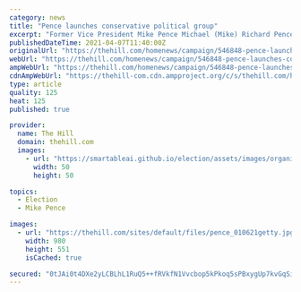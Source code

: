 ```yaml
---
category: news
title: "Pence launches conservative political group"
excerpt: "Former Vice President Mike Pence Michael (Mike) Richard Pence Republican battle with MLB intensifies War over voting laws further corrodes trust in elections The Memo: Biden's bet on taxes MORE ..."
publishedDateTime: 2021-04-07T11:40:00Z
originalUrl: "https://thehill.com/homenews/campaign/546848-pence-launches-conservative-political-group"
webUrl: "https://thehill.com/homenews/campaign/546848-pence-launches-conservative-political-group"
ampWebUrl: "https://thehill.com/homenews/campaign/546848-pence-launches-conservative-political-group?amp"
cdnAmpWebUrl: "https://thehill-com.cdn.ampproject.org/c/s/thehill.com/homenews/campaign/546848-pence-launches-conservative-political-group?amp"
type: article
quality: 125
heat: 125
published: true

provider:
  name: The Hill
  domain: thehill.com
  images:
    - url: "https://smartableai.github.io/election/assets/images/organizations/thehill.com-50x50.jpg"
      width: 50
      height: 50

topics:
  - Election
  - Mike Pence

images:
  - url: "https://thehill.com/sites/default/files/pence_010621getty.jpg"
    width: 980
    height: 551
    isCached: true

secured: "0tJAi0t4DXe2yLCBLhL1RuQ5++fRVkfN1Vvcbop5kPkoq5sPBxygUp7kvGqSi53Ux4oQvZfNy4bFlV8RHsWA7Fi+cPCezsFy1TBNPy8TjQHMdByGi5odwcRJ4QAYnon6TAzxuVVi3fasNbnL3xghOI+obWNWb/ZK2bTcQz4LHiwrpv5Ia0P6ZNrIN8vxnBWnTNTfbpKVyxTcMGXmsBHuIpgJNprZSyTiQp54TtC+vs2kfqPopZ9vwD/RkADB58Wcn/krqOtlDK9c+jjXmKY6Z3smMpQRVcgsr+Cgp+AP0Vhzy8xKrG0zdH0jCrL7/mAYi4h0W6uZtOokAvty51qD8y7l0v+Y5W2YnuK9gPSQbSs=;BJcJLTSo0B0qg9d9gPDbsA=="
---
```


